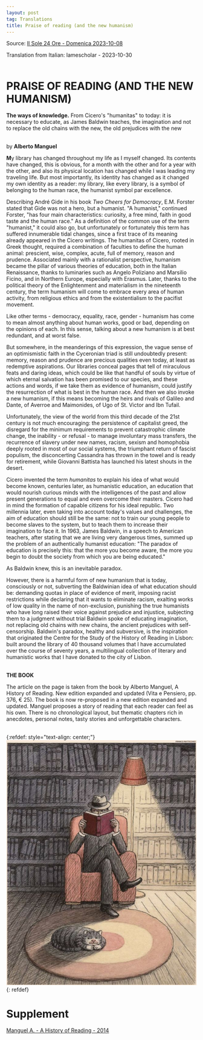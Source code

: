 ```yaml
---
layout: post
tag: Translations
title: Praise of reading (and the new humanism)
---
```


Source: [Il Sole 24 Ore - Domenica 2023-10-08](https://disk.yandex.ru/i/BcgJGS7GkPoSpw)

Translation from Italian: lamescholar - 2023-10-30
<br><br>

# PRAISE OF READING (AND THE NEW HUMANISM)

**The ways of knowledge.** From Cicero's "humanitas" to today: it is necessary to educate, as James Baldwin teaches, the imagination and not to replace the old chains with the new, the old prejudices with the new
<br><br>

by **Alberto Manguel**

**M**y library has changed throughout my life as I myself changed. Its contents have changed, this is obvious, for a month with the other and for a year with the other, and also its physical location has changed while I was leading my traveling life. But most importantly, its identity has changed as it changed my own identity as a reader: my library, like every library, is a symbol of belonging to the human race, the humanist symbol par excellence.

Describing André Gide in his book *Two Cheers for Democracy*, E.M. Forster stated that Gide was not a hero, but a humanist. "A humanist," continued Forster, "has four main characteristics: curiosity, a free mind, faith in good taste and the human race." As a definition of the common use of the term "humanist," it could also go, but unfortunately or fortunately this term has suffered innumerable tidal changes, since a first trace of its meaning already appeared in the Cicero writings. The humanitas of Cicero, rooted in Greek thought, required a combination of faculties to define the human animal: prescient, wise, complex, acute, full of memory, reason and prudence. Associated mainly with a rationalist perspective, humanism became the pillar of various theories of education, both in the Italian Renaissance, thanks to luminaries such as Angelo Poliziano and Marsilio Ficino, and in Northern Europe, especially with Erasmus. Later, thanks to the political theory of the Enlightenment and materialism in the nineteenth century, the term humanism will come to embrace every area of human activity, from religious ethics and from the existentialism to the pacifist movement.

Like other terms - democracy, equality, race, gender - humanism has come to mean almost anything about human works, good or bad, depending on the opinions of each. In this sense, talking about a new humanism is at best redundant, and at worst false.

But somewhere, in the meanderings of this expression, the vague sense of an optimismistic faith in the Cyceronian triad is still undoubtedly present: memory, reason and prudence are precious qualities even today, at least as redemptive aspirations. Our libraries conceal pages that tell of miraculous feats and daring ideas, which could be like that handful of souls by virtue of which eternal salvation has been promised to our species, and these actions and words, if we take them as evidence of humanism, could justify the resurrection of what is best in the human race. And then we also invoke a new humanism, if this means becoming the heirs and rivals of Galileo and Dante, of Averroe and Maimonides, of Ugo of St. Victor and Ibn Tufail.

Unfortunately, the view of the world from this third decade of the 21st century is not much encouraging: the persistence of capitalist greed, the disregard for the minimum requirements to prevent catastrophic climate change, the inability - or refusal - to manage involuntary mass transfers, the recurrence of slavery under new names, racism, sexism and homophobia deeply rooted in most of our social systems, the triumphant return of fascist populism, the disconcerting Cassandra has thrown in the towel and is ready for retirement, while Giovanni Battista has launched his latest shouts in the desert.

Cicero invented the term *humanitas* to explain his idea of what would become known, centuries later, as humanistic education, an education that would nourish curious minds with the intelligences of the past and allow present generations to equal and even overcome their masters. Cicero had in mind the formation of capable citizens for his ideal republic. Two millennia later, even taking into account today's values and challenges, the aim of education should still be the same: not to train our young people to become slaves to the system, but to teach them to increase their imagination to face it. In 1963, James Baldwin, in a speech to American teachers, after stating that we are living very dangerous times, summed up the problem of an authentically humanist education: "The paradox of education is precisely this: that the more you become aware, the more you begin to doubt the society from which you are being educated."

As Baldwin knew, this is an inevitable paradox.

However, there is a harmful form of new humanism that is today, consciously or not, subverting the Baldwinian idea of what education should be: demanding quotas in place of evidence of merit, imposing racist restrictions while declaring that it wants to eliminate racism, exalting works of low quality in the name of non-exclusion, punishing the true humanists who have long raised their voice against prejudice and injustice, subjecting them to a judgment without trial Baldwin spoke of educating imagination, not replacing old chains with new chains, the ancient prejudices with self-censorship. Baldwin's paradox, healthy and subversive, is the inspiration that originated the Centre for the Study of the History of Reading in Lisbon: built around the library of 40 thousand volumes that I have accumulated over the course of seventy years, a multilingual collection of literary and humanistic works that I have donated to the city of Lisbon.
<br><br>

**THE BOOK**

The article on the page is taken from the book by Alberto Manguel, A History of Reading. New edition expanded and updated (Vita e Pensiero, pp. 376, € 25). The book is now re-proposed in a new edition expanded and updated. Manguel proposes a story of reading that each reader can feel as his own. There is no chronological layout, but thematic chapters rich in anecdotes, personal notes, tasty stories and unforgettable characters.
<br><br>

{:refdef: style="text-align: center;"}
![Elogio della lettura](/images/elogio-della-lettura.jpg)
{: refdef}
<br>

# Supplement

[Manguel A. - A History of Reading - 2014](https://library.lol/main/E32485B1A2964E6B4E304165DDCF0570)